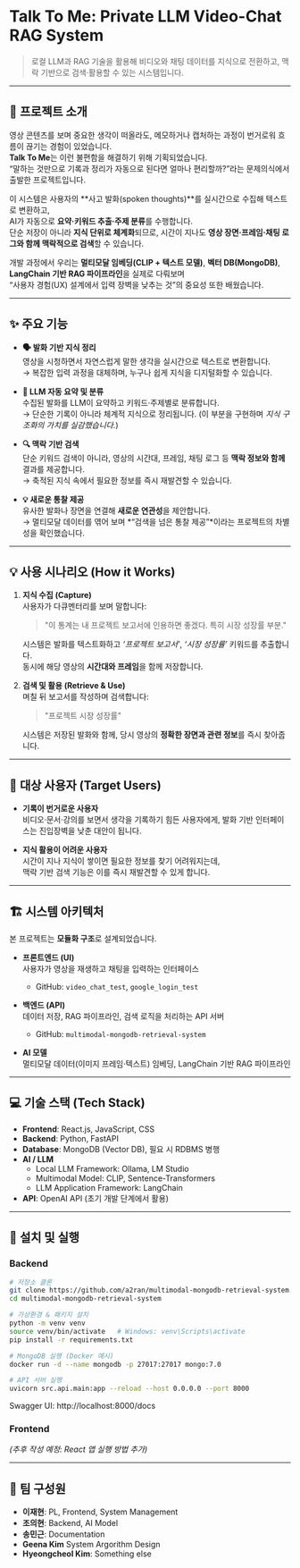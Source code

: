 # Talk To Me: Private LLM Video-Chat RAG System

> 로컬 LLM과 RAG 기술을 활용해 비디오와 채팅 데이터를 지식으로 전환하고, 맥락 기반으로 검색·활용할 수 있는 시스템입니다.

---

## 📜 프로젝트 소개

영상 콘텐츠를 보며 중요한 생각이 떠올라도, 메모하거나 캡처하는 과정이 번거로워 흐름이 끊기는 경험이 있었습니다.  
**Talk To Me**는 이런 불편함을 해결하기 위해 기획되었습니다.  
“말하는 것만으로 기록과 정리가 자동으로 된다면 얼마나 편리할까?”라는 문제의식에서 출발한 프로젝트입니다.  

이 시스템은 사용자의 **사고 발화(spoken thoughts)**를 실시간으로 수집해 텍스트로 변환하고,  
AI가 자동으로 **요약·키워드 추출·주제 분류**를 수행합니다.  
단순 저장이 아니라 **지식 단위로 체계화**되므로, 시간이 지나도 **영상 장면·프레임·채팅 로그와 함께 맥락적으로 검색**할 수 있습니다.  

개발 과정에서 우리는 **멀티모달 임베딩(CLIP + 텍스트 모델)**, **벡터 DB(MongoDB)**, **LangChain 기반 RAG 파이프라인**을 실제로 다뤄보며  
“사용자 경험(UX) 설계에서 입력 장벽을 낮추는 것”의 중요성 또한 배웠습니다.  

---

## ✨ 주요 기능

- **🗣️ 발화 기반 지식 정리**  
  영상을 시청하면서 자연스럽게 말한 생각을 실시간으로 텍스트로 변환합니다.  
  → 복잡한 입력 과정을 대체하며, 누구나 쉽게 지식을 디지털화할 수 있습니다.  

- **🤖 LLM 자동 요약 및 분류**  
  수집된 발화를 LLM이 요약하고 키워드·주제별로 분류합니다.  
  → 단순한 기록이 아니라 체계적 지식으로 정리됩니다. (이 부분을 구현하며 *지식 구조화의 가치를 실감했습니다.*)  

- **🔍 맥락 기반 검색**  
  단순 키워드 검색이 아니라, 영상의 시간대, 프레임, 채팅 로그 등 **맥락 정보와 함께** 결과를 제공합니다.  
  → 축적된 지식 속에서 필요한 정보를 즉시 재발견할 수 있습니다.  

- **💡 새로운 통찰 제공**  
  유사한 발화나 장면을 연결해 **새로운 연관성**을 제안합니다.  
  → 멀티모달 데이터를 엮어 보며 *“검색을 넘은 통찰 제공”*이라는 프로젝트의 차별성을 확인했습니다.  

---

## 💡 사용 시나리오 (How it Works)

1. **지식 수집 (Capture)**  
   사용자가 다큐멘터리를 보며 말합니다:  
   > "이 통계는 내 프로젝트 보고서에 인용하면 좋겠다. 특히 시장 성장률 부분."

   시스템은 발화를 텍스트화하고 *‘프로젝트 보고서’*, *‘시장 성장률’* 키워드를 추출합니다.  
   동시에 해당 영상의 **시간대와 프레임**을 함께 저장합니다.

2. **검색 및 활용 (Retrieve & Use)**  
   며칠 뒤 보고서를 작성하며 검색합니다:  
   > "프로젝트 시장 성장률"

   시스템은 저장된 발화와 함께, 당시 영상의 **정확한 장면과 관련 정보**를 즉시 찾아줍니다.

---

## 🎯 대상 사용자 (Target Users)

- **기록이 번거로운 사용자**  
  비디오·문서·강의를 보면서 생각을 기록하기 힘든 사용자에게, 발화 기반 인터페이스는 진입장벽을 낮춘 대안이 됩니다.  

- **지식 활용이 어려운 사용자**  
  시간이 지나 지식이 쌓이면 필요한 정보를 찾기 어려워지는데,  
  맥락 기반 검색 기능은 이를 즉시 재발견할 수 있게 합니다.  

---

## 🏗️ 시스템 아키텍처

본 프로젝트는 **모듈화 구조**로 설계되었습니다.

- **프론트엔드 (UI)**  
  사용자가 영상을 재생하고 채팅을 입력하는 인터페이스  
  - GitHub: `video_chat_test`, `google_login_test`  

- **백엔드 (API)**  
  데이터 저장, RAG 파이프라인, 검색 로직을 처리하는 API 서버  
  - GitHub: `multimodal-mongodb-retrieval-system`  

- **AI 모델**  
  멀티모달 데이터(이미지 프레임·텍스트) 임베딩, LangChain 기반 RAG 파이프라인  

---

## 💻 기술 스택 (Tech Stack)

- **Frontend**: React.js, JavaScript, CSS  
- **Backend**: Python, FastAPI  
- **Database**: MongoDB (Vector DB), 필요 시 RDBMS 병행  
- **AI / LLM**  
  - Local LLM Framework: Ollama, LM Studio  
  - Multimodal Model: CLIP, Sentence-Transformers  
  - LLM Application Framework: LangChain  
- **API**: OpenAI API (초기 개발 단계에서 활용)  

---

## 🚀 설치 및 실행

### Backend
```bash
# 저장소 클론
git clone https://github.com/a2ran/multimodal-mongodb-retrieval-system.git
cd multimodal-mongodb-retrieval-system

# 가상환경 & 패키지 설치
python -m venv venv
source venv/bin/activate   # Windows: venv\Scripts\activate
pip install -r requirements.txt

# MongoDB 실행 (Docker 예시)
docker run -d --name mongodb -p 27017:27017 mongo:7.0

# API 서버 실행
uvicorn src.api.main:app --reload --host 0.0.0.0 --port 8000
```

Swagger UI: http://localhost:8000/docs

### Frontend
*(추후 작성 예정: React 앱 실행 방법 추가)*

---

## 👥 팀 구성원
- **이재현**: PL, Frontend, System Management  
- **조의현**: Backend, AI Model  
- **송민근**: Documentation
- **Geena Kim**  System Argorithm Design
- **Hyeongcheol Kim**: Something else
